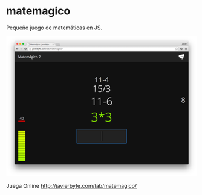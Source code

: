 matemagico
==========

Pequeño juego de matemáticas en JS.

![Matemagico Javierbyte](docs/matemagico.png)

Juega Online
http://javierbyte.com/lab/matemagico/